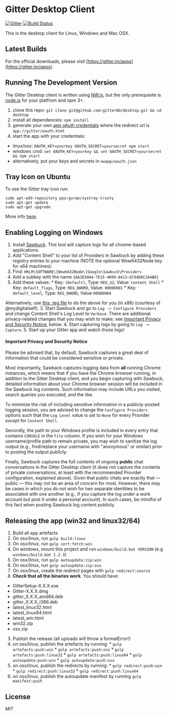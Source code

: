 Gitter Desktop Client
=====================

[![Gitter](https://badges.gitter.im/Join%20Chat.svg)](https://gitter.im/gitterHQ/desktop?utm_source=badge&utm_medium=badge&utm_campaign=pr-badge&utm_content=badge)
[![Build Status](https://travis-ci.org/gitterHQ/desktop.svg?branch=master)](https://travis-ci.org/gitterHQ/desktop)

This is the desktop client for Linux, Windows and Mac OSX.

Latest Builds
-------------

For the official downloads, please visit [https://gitter.im/apps](https://gitter.im/apps).

Running The Development Version
-------------------------------

The Gitter Desktop client is written using [NW.js](http://nwjs.io/), but the only prerequisite is [node.js](http://nodejs.org/download) for your platfrom and npm 3+.

1. clone this repo: `git clone git@github.com:gitterHQ/desktop.git && cd desktop`
2. install all dependencies: `npm install`
3. generate your own [app oAuth credentials](https://developer.gitter.im/apps) where the redirect url is `app://gitter/oauth.html`
4. start the app with your credentials:
  * linux/osx: `OAUTH_KEY=yourkey OAUTH_SECRET=yoursecret npm start`
  * windows cmd: `set OAUTH_KEY=yourkey && set OAUTH_SECRET=yoursecret && npm start`
  * alternatively, put your keys and secrets in `nwapp/oauth.json`

Tray Icon on Ubuntu
-------------------
To see the Gitter tray icon run:

```
sudo apt-add-repository ppa:gurqn/systray-trusty
sudo apt-get update
sudo apt-get upgrade
```

More info [here](http://ubuntuforums.org/showthread.php?t=2217458).

Enabling Logging on Windows
---------------------------
1. Install [Sawbuck](https://code.google.com/p/sawbuck/). This tool will capture logs for all chrome-based applications.
2. Add "Content Shell" to your list of Providers in Sawbuck by adding these registry entries to your machine (NOTE the optional Wow6432Node key for x64 machines):
  1. Find:  `HKLM\SOFTWARE\[Wow6432Node\]Google\Sawbuck\Providers`
  2. Add a subkey with the name `{6A3E50A4-7E15-4099-8413-EC94D8C2A4B6}`
  3. Add these values:
    * Key: `(Default)`, Type: `REG_SZ`, Value: `Content Shell`
    * Key: `default_flags`, Type: `REG_DWORD`, Value: `00000001`
    * Key: `default_level`, Type: `REG_DWORD`, Value `00000004`
  
  Alternatively, use [this .reg file](http://cl.ly/1K0R2o1r1K0Z/download/enable-gitter-logging.reg) to do the above for you (in x86) (courtesy of @mydigitalself).
3. Start Sawbuck and go to `Log -> Configure Providers` and change Content Shell's Log Level to `Verbose`. There are additional privacy-related changes that you may wish to make; see [Important Privacy and Security Notice](#important-privacy-and-security-notice), below.
4. Start capturing logs by going to `Log -> Capture`.
5. Start up your Gitter app and watch those logs!

#### Important Privacy and Security Notice ####

Please be advised that, by default, Sawbuck captures a great deal of information that could be considered sensitive or private.

Most importantly, Sawback captures logging data from **all** running Chrome instances, which means that if you have the Chrome browser running, in addition to the Gitter Desktop client, and you begin capturing with Sawbuck, detailed information about your Chrome browser session will be included in the Sawbuck log contents. Such information may include URLs you visited, search queries you executed, and the like.

To minimize the risk of including sensitive information in a publicly-posted logging session, you are advised to change the `Configure Providers` options such that the `Log Level` value is set to `None` for every Provider *except* for `Content Shell`.

Secondly, the path to your Windows profile is included in every entry that contains `CONSOLE` in the `File` column. If you wish for your Windows username/profile path to remain private, you may wish to sanitize the log output (e.g., find/replace your username with "anonymous" or similar) prior to posting the output publicly.

Finally, Sawbuck captures the full contents of ongoing **public** chat conversations in the Gitter Desktop client (it does not capture the contents of private conversations, at least with the recommended Provider configuration, explained above). Given that public chats are exactly that &mdash; public &mdash; this may not be an area of concern for most. However, there may be cases in which you do not wish for two separate identities to be associated with one another (e.g., if you capture the log under a work account but post it under a personal account). In such cases, be mindful of this fact when posting Sawbuck log content publicly.

Releasing the app (win32 and linux32/64)
----------------------------------------
1. Build all app artefacts
  1. On osx/linux, run `gulp build:linux`
  2. On osx/linux, run `gulp cert:fetch:win`
  3. On windows, mount this project and run `windows/build.bat VERSION` (e.g `windows/build.bat 1.2.3`)
  4. On osx/linux, run `gulp autoupdate:zip:win`
  4. On osx/linux, run `gulp autoupdate:zip:osx`
  5. On osx/linux, create the redirect pages with `gulp redirect:source`
2. **Check that all the binaries work**. You should have:
  * GitterSetup-X.X.X.exe
  * Gitter-X.X.X.dmg
  * gitter_X.X.X_amd64.deb
  * gitter_X.X.X_i386.deb
  * latest_linux32.html
  * latest_linux64.html
  * latest_win.html
  * win32.zip
  * osx.zip
3. Publish the release (all uploads will throw a formatError!)
  1. on osx/linux, publish the artefacts by running:
    * `gulp artefacts:push:win`
    * `gulp artefacts:push:osx`
    * `gulp artefacts:push:linux32`
    * `gulp artefacts:push:linux64`
    * `gulp autoupdate:push:win`
    * `gulp autoupdate:push:osx`
  2. on osx/linux, publish the redirects by running:
    * `gulp redirect:push:win`
    * `gulp redirect:push:linux32`
    * `gulp redirect:push:linux64`
  3. on osx/linux, publish the autoupdate manifest by running `gulp manifest:push`

License
-------

MIT
